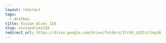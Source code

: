 ```yaml
---
layout: redirect
tags:
  - Atalhos
title: Vivian Alves 15A
slug: vivianalves15A
redirect_url: https://drive.google.com/drive/folders/17rb9_LKICrL7xqcAK0B-YXkPK6y55SMr?usp=drive_link
---
```

